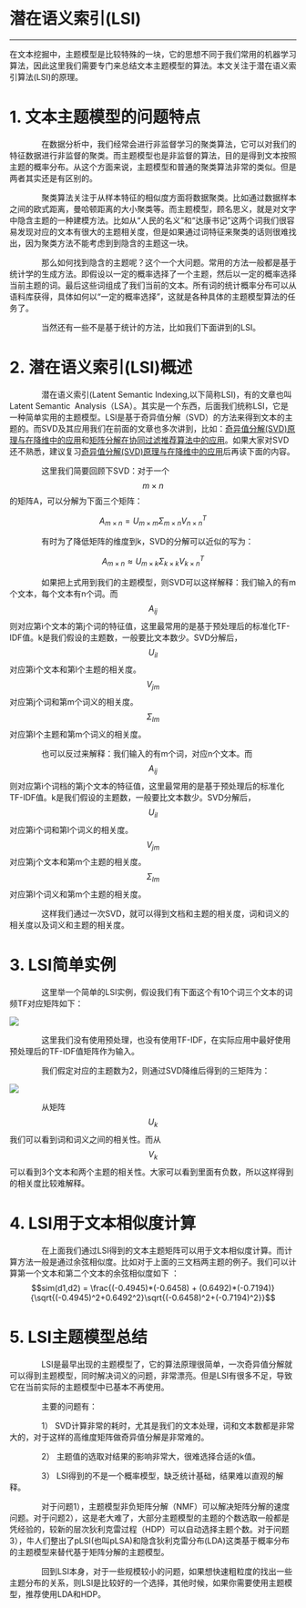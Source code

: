 # 潜在语义索引\(LSI\)

---

在文本挖掘中，主题模型是比较特殊的一块，它的思想不同于我们常用的机器学习算法，因此这里我们需要专门来总结文本主题模型的算法。本文关注于潜在语义索引算法\(LSI\)的原理。

# 1. 文本主题模型的问题特点

　　　　在数据分析中，我们经常会进行非监督学习的聚类算法，它可以对我们的特征数据进行非监督的聚类。而主题模型也是非监督的算法，目的是得到文本按照主题的概率分布。从这个方面来说，主题模型和普通的聚类算法非常的类似。但是两者其实还是有区别的。

　　　　聚类算法关注于从样本特征的相似度方面将数据聚类。比如通过数据样本之间的欧式距离，曼哈顿距离的大小聚类等。而主题模型，顾名思义，就是对文字中隐含主题的一种建模方法。比如从“人民的名义”和“达康书记”这两个词我们很容易发现对应的文本有很大的主题相关度，但是如果通过词特征来聚类的话则很难找出，因为聚类方法不能考虑到到隐含的主题这一块。

　　　　那么如何找到隐含的主题呢？这个一个大问题。常用的方法一般都是基于统计学的生成方法。即假设以一定的概率选择了一个主题，然后以一定的概率选择当前主题的词。最后这些词组成了我们当前的文本。所有词的统计概率分布可以从语料库获得，具体如何以“一定的概率选择”，这就是各种具体的主题模型算法的任务了。

　　　　当然还有一些不是基于统计的方法，比如我们下面讲到的LSI。

# 2. 潜在语义索引\(LSI\)概述

　　　　潜在语义索引\(Latent Semantic Indexing,以下简称LSI\)，有的文章也叫Latent Semantic  Analysis（LSA）。其实是一个东西，后面我们统称LSI，它是一种简单实用的主题模型。LSI是基于奇异值分解（SVD）的方法来得到文本的主题的。而SVD及其应用我们在前面的文章也多次讲到，比如：[奇异值分解\(SVD\)原理与在降维中的应用](/ml/clean-feature/svd.md)和[矩阵分解在协同过滤推荐算法中的应用](/ml/recommand/matrix-filter.md)。如果大家对SVD还不熟悉，建议复习[奇异值分解\(SVD\)原理与在降维中的应用](/ml/clean-feature/svd.md)后再读下面的内容。

　　　　这里我们简要回顾下SVD：对于一个$$m \times n$$的矩阵A，可以分解为下面三个矩阵：

$$A_{m \times n} = U_{m \times m}\Sigma_{m \times n} V^T_{n \times n}$$

　　　　有时为了降低矩阵的维度到k，SVD的分解可以近似的写为：

$$A_{m \times n} \approx U_{m \times k}\Sigma_{k \times k} V^T_{k \times n}$$

　　　　如果把上式用到我们的主题模型，则SVD可以这样解释：我们输入的有m个文本，每个文本有n个词。而$$A_{ij}$$则对应第i个文本的第j个词的特征值，这里最常用的是基于预处理后的标准化TF-IDF值。k是我们假设的主题数，一般要比文本数少。SVD分解后，$$U_{il}$$对应第i个文本和第l个主题的相关度。$$V_{jm}$$对应第j个词和第m个词义的相关度。$$\Sigma_{lm}$$对应第l个主题和第m个词义的相关度。

　　　　也可以反过来解释：我们输入的有m个词，对应n个文本。而$$A_{ij}$$则对应第i个词档的第j个文本的特征值，这里最常用的是基于预处理后的标准化TF-IDF值。k是我们假设的主题数，一般要比文本数少。SVD分解后，$$U_{il}$$对应第i个词和第l个词义的相关度。$$V_{jm}$$对应第j个文本和第m个主题的相关度。$$\Sigma_{lm}$$对应第l个词义和第m个主题的相关度。

　　　　这样我们通过一次SVD，就可以得到文档和主题的相关度，词和词义的相关度以及词义和主题的相关度。

# 3. LSI简单实例

　　　　这里举一个简单的LSI实例，假设我们有下面这个有10个词三个文本的词频TF对应矩阵如下：

![](http://images2015.cnblogs.com/blog/1042406/201705/1042406-20170504134451664-1723370358.png)



　　　　这里我们没有使用预处理，也没有使用TF-IDF，在实际应用中最好使用预处理后的TF-IDF值矩阵作为输入。

　　　　我们假定对应的主题数为2，则通过SVD降维后得到的三矩阵为：

![](http://images2015.cnblogs.com/blog/1042406/201705/1042406-20170504135321726-2116029824.png)

　　　　从矩阵$$U_k$$我们可以看到词和词义之间的相关性。而从$$V_k$$可以看到3个文本和两个主题的相关性。大家可以看到里面有负数，所以这样得到的相关度比较难解释。

# 4. LSI用于文本相似度计算

　　　　在上面我们通过LSI得到的文本主题矩阵可以用于文本相似度计算。而计算方法一般是通过余弦相似度。比如对于上面的三文档两主题的例子。我们可以计算第一个文本和第二个文本的余弦相似度如下 ：$$sim(d1,d2) = \frac{(-0.4945)*(-0.6458) + (0.6492)*(-0.7194)}{\sqrt{(-0.4945)^2+0.6492^2}\sqrt{(-0.6458)^2+(-0.7194)^2}}$$

# 5. LSI主题模型总结

　　　　LSI是最早出现的主题模型了，它的算法原理很简单，一次奇异值分解就可以得到主题模型，同时解决词义的问题，非常漂亮。但是LSI有很多不足，导致它在当前实际的主题模型中已基本不再使用。

　　　　主要的问题有：

　　　　1） SVD计算非常的耗时，尤其是我们的文本处理，词和文本数都是非常大的，对于这样的高维度矩阵做奇异值分解是非常难的。

　　　　2） 主题值的选取对结果的影响非常大，很难选择合适的k值。

　　　　3） LSI得到的不是一个概率模型，缺乏统计基础，结果难以直观的解释。

　　　　对于问题1），主题模型非负矩阵分解（NMF）可以解决矩阵分解的速度问题。对于问题2），这是老大难了，大部分主题模型的主题的个数选取一般都是凭经验的，较新的层次狄利克雷过程（HDP）可以自动选择主题个数。对于问题3），牛人们整出了pLSI\(也叫pLSA\)和隐含狄利克雷分布\(LDA\)这类基于概率分布的主题模型来替代基于矩阵分解的主题模型。

　　　　回到LSI本身，对于一些规模较小的问题，如果想快速粗粒度的找出一些主题分布的关系，则LSI是比较好的一个选择，其他时候，如果你需要使用主题模型，推荐使用LDA和HDP。

